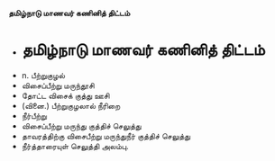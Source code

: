 **தமிழ்நாடு மாணவர் கணினித் திட்டம்**
- # தமிழ்நாடு மாணவர் கணினித் திட்டம்
- n. பீற்றுகுழல்
- விசைப்பீற்று மருந்தூசி
- தோட்ட விசைக் குத்து ஊசி
- (வினை.) பீற்றுகுழலால் நீரிறை
- நீர்பீற்று
- விசைப்பீற்று மருந்து குத்திச் செலுத்து
- தாவரத்திற்கு விசைபீற்று மருந்துநீர் குத்திச் செலுத்து
- நீர்த்தாரையுள் செலுத்தி அலம்பு.

